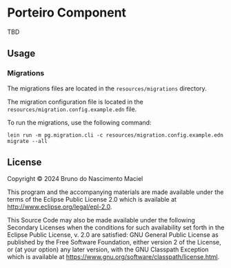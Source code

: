 # Porteiro Component

TBD

## Usage

### Migrations

The migrations files are located in the `resources/migrations` directory.

The migration configuration file is located in the `resources/migration.config.example.edn` file.

To run the migrations, use the following command:

```lein run -m pg.migration.cli -c resources/migration.config.example.edn migrate --all```

## License

Copyright © 2024 Bruno do Nascimento Maciel

This program and the accompanying materials are made available under the
terms of the Eclipse Public License 2.0 which is available at
http://www.eclipse.org/legal/epl-2.0.

This Source Code may also be made available under the following Secondary
Licenses when the conditions for such availability set forth in the Eclipse
Public License, v. 2.0 are satisfied: GNU General Public License as published by
the Free Software Foundation, either version 2 of the License, or (at your
option) any later version, with the GNU Classpath Exception which is available
at https://www.gnu.org/software/classpath/license.html.
